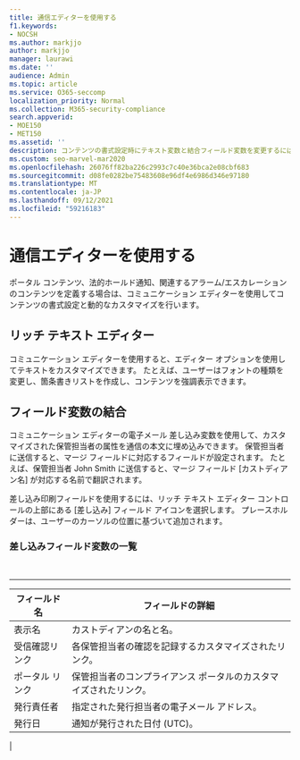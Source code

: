 ```yaml
---
title: 通信エディターを使用する
f1.keywords:
- NOCSH
ms.author: markjjo
author: markjjo
manager: laurawi
ms.date: ''
audience: Admin
ms.topic: article
ms.service: O365-seccomp
localization_priority: Normal
ms.collection: M365-security-compliance
search.appverid:
- MOE150
- MET150
ms.assetid: ''
description: コンテンツの書式設定時にテキスト変数と結合フィールド変数を変更するには、コミュニケーション エディターを使用します。
ms.custom: seo-marvel-mar2020
ms.openlocfilehash: 26076ff82ba226c2993c7c40e36bca2e08cbf683
ms.sourcegitcommit: d08fe0282be75483608e96df4e6986d346e97180
ms.translationtype: MT
ms.contentlocale: ja-JP
ms.lasthandoff: 09/12/2021
ms.locfileid: "59216183"
---
```

# <a name="use-the-communications-editor"></a>通信エディターを使用する

ポータル コンテンツ、法的ホールド通知、関連するアラーム/エスカレーションのコンテンツを定義する場合は、コミュニケーション エディターを使用してコンテンツの書式設定と動的なカスタマイズを行います。

## <a name="rich-text-editor"></a>リッチ テキスト エディター

コミュニケーション エディターを使用すると、エディター オプションを使用してテキストをカスタマイズできます。 たとえば、ユーザーはフォントの種類を変更し、箇条書きリストを作成し、コンテンツを強調表示できます。

## <a name="merge-field-variables"></a>フィールド変数の結合

コミュニケーション エディターの電子メール 差し込み変数を使用して、カスタマイズされた保管担当者の属性を通信の本文に埋め込みできます。 保管担当者に送信すると、マージ フィールドに対応するフィールドが設定されます。 たとえば、保管担当者 John Smith に送信すると、マージ フィールド [カストディアン名] が対応する名前で翻訳されます。

差し込み印刷フィールドを使用するには、リッチ テキスト エディター コントロールの上部にある [差し込み] フィールド アイコンを選択します。 プレースホルダーは、ユーザーのカーソルの位置に基づいて追加されます。

### <a name="list-of-merge-field-variables"></a>差し込みフィールド変数の一覧

<br>

****

|フィールド名|フィールドの詳細|
|---|---|
|表示名|カストディアンの名と名。|
|受信確認リンク|各保管担当者の確認を記録するカスタマイズされたリンク。|
|ポータル リンク|保管担当者のコンプライアンス ポータルのカスタマイズされたリンク。|
|発行責任者|指定された発行担当者の電子メール アドレス。|
|発行日|通知が発行された日付 (UTC)。|
|
